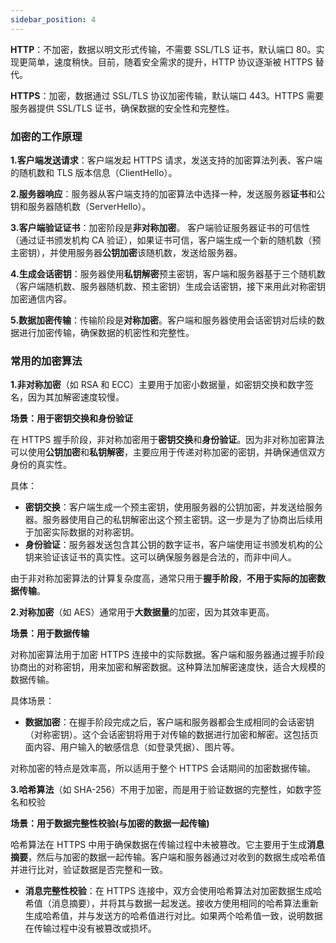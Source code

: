 ```yaml
---
sidebar_position: 4
---
```

**HTTP**：不加密，数据以明文形式传输，不需要 SSL/TLS 证书，默认端口 80。实现更简单，速度稍快。目前，随着安全需求的提升，HTTP 协议逐渐被 HTTPS 替代。

**HTTPS**：加密，数据通过 SSL/TLS 协议加密传输，默认端口 443。HTTPS 需要服务器提供 SSL/TLS 证书，确保数据的安全性和完整性。

### 加密的工作原理

**1.客户端发送请求**：客户端发起 HTTPS 请求，发送支持的加密算法列表、客户端的随机数和 TLS 版本信息（ClientHello）。

**2.服务器响应**：服务器从客户端支持的加密算法中选择一种，发送服务器**证书**和公钥和服务器随机数（ServerHello）。

**3.客户端验证证书**：加密阶段是**非对称加密**。 客户端验证服务器证书的可信性（通过证书颁发机构 CA 验证），如果证书可信，客户端生成一个新的随机数（预主密钥），并使用服务器**公钥加密**该随机数，发送给服务器。

**4.生成会话密钥**：服务器使用**私钥解密**预主密钥，客户端和服务器基于三个随机数（客户端随机数、服务器随机数、预主密钥）生成会话密钥，接下来用此对称密钥加密通信内容。

**5.数据加密传输**：传输阶段是**对称加密**。客户端和服务器使用会话密钥对后续的数据进行加密传输，确保数据的机密性和完整性。



### 常用的加密算法

**1.非对称加密**（如 RSA 和 ECC）主要用于加密小数据量，如密钥交换和数字签名，因为其加解密速度较慢。

**场景：用于密钥交换和身份验证**

在 HTTPS 握手阶段，非对称加密用于**密钥交换**和**身份验证**。因为非对称加密算法可以使用**公钥加密**和**私钥解密**，主要应用于传递对称加密的密钥，并确保通信双方身份的真实性。

具体：

- **密钥交换**：客户端生成一个预主密钥，使用服务器的公钥加密，并发送给服务器。服务器使用自己的私钥解密出这个预主密钥。这一步是为了协商出后续用于加密实际数据的对称密钥。
- **身份验证**：服务器发送包含其公钥的数字证书，客户端使用证书颁发机构的公钥来验证该证书的真实性。这可以确保服务器是合法的，而非中间人。

由于非对称加密算法的计算复杂度高，通常只用于**握手阶段**，**不用于实际的加密数据传输**。



**2.对称加密**（如 AES）通常用于**大数据量**的加密，因为其效率更高。

**场景：用于数据传输**

对称加密算法用于加密 HTTPS 连接中的实际数据。客户端和服务器通过握手阶段协商出的对称密钥，用来加密和解密数据。这种算法加解密速度快，适合大规模的数据传输。

具体场景：

- **数据加密**：在握手阶段完成之后，客户端和服务器都会生成相同的会话密钥（对称密钥）。这个会话密钥将用于对传输的数据进行加密和解密。这包括页面内容、用户输入的敏感信息（如登录凭据）、图片等。

对称加密的特点是效率高，所以适用于整个 HTTPS 会话期间的加密数据传输。



**3.哈希算法**（如 SHA-256）不用于加密，而是用于验证数据的完整性，如数字签名和校验

**场景：用于数据完整性校验(与加密的数据一起传输)**

哈希算法在 HTTPS 中用于确保数据在传输过程中未被篡改。它主要用于生成**消息摘要**，然后与加密的数据一起传输。客户端和服务器通过对收到的数据生成哈希值并进行比对，验证数据是否完整和一致。

- **消息完整性校验**：在 HTTPS 连接中，双方会使用哈希算法对加密数据生成哈希值（消息摘要），并将其与数据一起发送。接收方使用相同的哈希算法重新生成哈希值，并与发送方的哈希值进行对比。如果两个哈希值一致，说明数据在传输过程中没有被篡改或损坏。